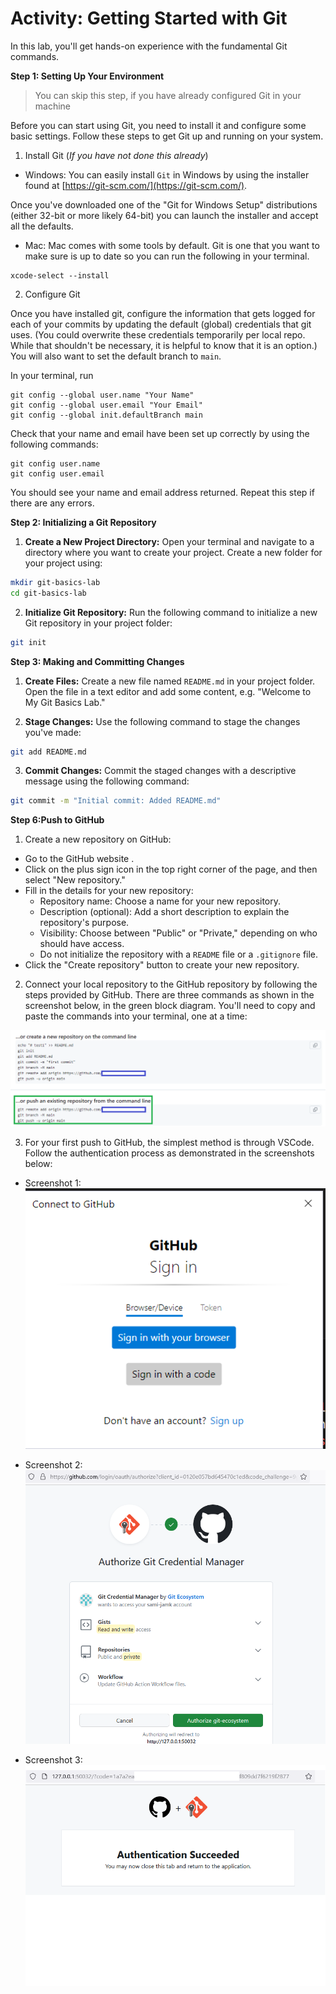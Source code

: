 # Activity: Getting Started with Git

In this lab, you'll get hands-on experience with the fundamental Git commands.

**Step 1: Setting Up Your Environment**

> You can skip this step, if you have already configured Git in your machine

Before you can start using Git, you need to install it and configure some basic settings. Follow these steps to get Git up and running on your system.

1. Install Git (*If you have not done this already*)

- Windows: You can easily install `Git` in Windows by using the installer found at [https://git-scm.com/](https://git-scm.com/).

Once you've downloaded one of the "Git for Windows Setup" distributions (either
32-bit or more likely 64-bit) you can launch the installer and accept all the
defaults.

- Mac: Mac comes with some tools by default. Git is one that you want to make sure is up to date so you can run the following in your terminal.

```shell
xcode-select --install
```
   
2. Configure Git

Once you have installed git, configure the information that gets logged for each of your commits by updating the default (global) credentials that git uses. (You could overwrite these credentials temporarily per local repo. While that
shouldn't be necessary, it is helpful to know that it is an option.) You will also want to set the default branch to `main`.

In your terminal, run

```shell
git config --global user.name "Your Name"
git config --global user.email "Your Email"
git config --global init.defaultBranch main
```

Check that your name and email have been set up correctly by using the following commands:

```shell
git config user.name
git config user.email
```

You should see your name and email address returned. Repeat this step if there
are any errors.

<!-- - Show hidden files in MacOS Command (⌘) + Shift + . -->

**Step 2: Initializing a Git Repository**

1. **Create a New Project Directory:**
Open your terminal and navigate to a directory where you want to create your project. Create a new folder for your project using:
```sh
mkdir git-basics-lab
cd git-basics-lab
```


2. **Initialize Git Repository:**
Run the following command to initialize a new Git repository in your project folder:
```sh
git init
```

**Step 3: Making and Committing Changes**

1. **Create Files:**
Create a new file named `README.md` in your project folder. Open the file in a text editor and add some content, e.g. "Welcome to My Git Basics Lab."

2. **Stage Changes:**
Use the following command to stage the changes you've made:
```sh
git add README.md
```

3. **Commit Changes:**
Commit the staged changes with a descriptive message using the following command:
```sh
git commit -m "Initial commit: Added README.md"
```

**Step 6:Push to GitHub**

1. Create a new repository on GitHub:

- Go to the GitHub website .
- Click on the plus sign icon in the top right corner of the page, and then select "New repository."
- Fill in the details for your new repository:
   - Repository name: Choose a name for your new repository.
   - Description (optional): Add a short description to explain the repository's purpose.
   - Visibility: Choose between "Public" or "Private," depending on who should have access.
   - Do not initialize the repository with a `README` file or a `.gitignore` file.
- Click the "Create repository" button to create your new repository.


2. Connect your local repository to the GitHub repository by following the steps provided by GitHub. There are three commands as shown in the screenshot below, in the green block diagram. You'll need to copy and paste the commands into your terminal, one at a time:

![](./img/github0.png)

3. For your first push to GitHub, the simplest method is through VSCode. Follow the authentication process as demonstrated in the screenshots below:

- Screenshot 1: 
![](./img/github1.png)

- Screenshot 2: 
![](./img/github2.png)

- Screenshot 3: 
![](./img/github3.png)






<!-- 


**Step 4: Basic Git Operations**

1. **View Repository Status:**
Use the following command to see the current status of your repository:
```sh
git status
```

2. **View Commit History:**
View the commit history to see your commit using:
```sh
git log
```

**Step 5: Making and Committing More Changes**

1. **Modify `README.md`:**
Open `README.md` again in a text editor and make some changes to the content.

2. **Stage and Commit Changes:**
Repeat the steps to stage and commit the changes you've made to `README.md`.




 -->
